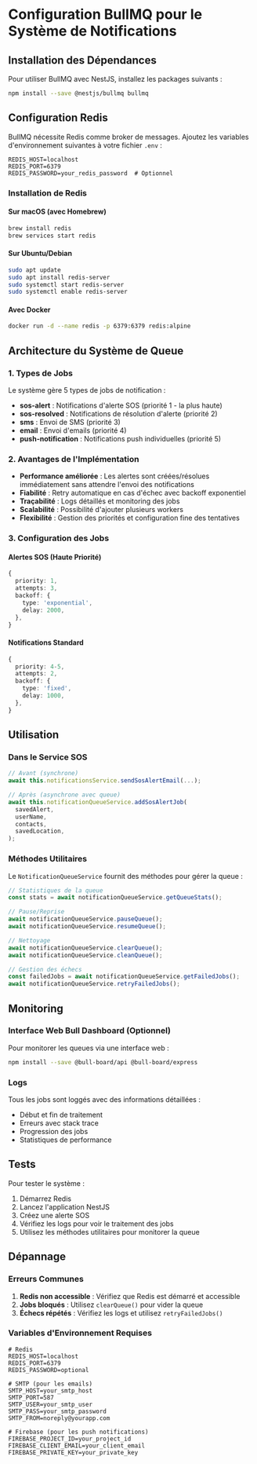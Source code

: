 # Configuration BullMQ pour le Système de Notifications

## Installation des Dépendances

Pour utiliser BullMQ avec NestJS, installez les packages suivants :

```bash
npm install --save @nestjs/bullmq bullmq
```

## Configuration Redis

BullMQ nécessite Redis comme broker de messages. Ajoutez les variables d'environnement suivantes à votre fichier `.env` :

```env
REDIS_HOST=localhost
REDIS_PORT=6379
REDIS_PASSWORD=your_redis_password  # Optionnel
```

### Installation de Redis

#### Sur macOS (avec Homebrew)
```bash
brew install redis
brew services start redis
```

#### Sur Ubuntu/Debian
```bash
sudo apt update
sudo apt install redis-server
sudo systemctl start redis-server
sudo systemctl enable redis-server
```

#### Avec Docker
```bash
docker run -d --name redis -p 6379:6379 redis:alpine
```

## Architecture du Système de Queue

### 1. Types de Jobs

Le système gère 5 types de jobs de notification :

- **sos-alert** : Notifications d'alerte SOS (priorité 1 - la plus haute)
- **sos-resolved** : Notifications de résolution d'alerte (priorité 2)
- **sms** : Envoi de SMS (priorité 3)
- **email** : Envoi d'emails (priorité 4)
- **push-notification** : Notifications push individuelles (priorité 5)

### 2. Avantages de l'Implémentation

- **Performance améliorée** : Les alertes sont créées/résolues immédiatement sans attendre l'envoi des notifications
- **Fiabilité** : Retry automatique en cas d'échec avec backoff exponentiel
- **Traçabilité** : Logs détaillés et monitoring des jobs
- **Scalabilité** : Possibilité d'ajouter plusieurs workers
- **Flexibilité** : Gestion des priorités et configuration fine des tentatives

### 3. Configuration des Jobs

#### Alertes SOS (Haute Priorité)
```typescript
{
  priority: 1,
  attempts: 3,
  backoff: {
    type: 'exponential',
    delay: 2000,
  },
}
```

#### Notifications Standard
```typescript
{
  priority: 4-5,
  attempts: 2,
  backoff: {
    type: 'fixed',
    delay: 1000,
  },
}
```

## Utilisation

### Dans le Service SOS

```typescript
// Avant (synchrone)
await this.notificationsService.sendSosAlertEmail(...);

// Après (asynchrone avec queue)
await this.notificationQueueService.addSosAlertJob(
  savedAlert,
  userName,
  contacts,
  savedLocation,
);
```

### Méthodes Utilitaires

Le `NotificationQueueService` fournit des méthodes pour gérer la queue :

```typescript
// Statistiques de la queue
const stats = await notificationQueueService.getQueueStats();

// Pause/Reprise
await notificationQueueService.pauseQueue();
await notificationQueueService.resumeQueue();

// Nettoyage
await notificationQueueService.clearQueue();
await notificationQueueService.cleanQueue();

// Gestion des échecs
const failedJobs = await notificationQueueService.getFailedJobs();
await notificationQueueService.retryFailedJobs();
```

## Monitoring

### Interface Web Bull Dashboard (Optionnel)

Pour monitorer les queues via une interface web :

```bash
npm install --save @bull-board/api @bull-board/express
```

### Logs

Tous les jobs sont loggés avec des informations détaillées :
- Début et fin de traitement
- Erreurs avec stack trace
- Progression des jobs
- Statistiques de performance

## Tests

Pour tester le système :

1. Démarrez Redis
2. Lancez l'application NestJS
3. Créez une alerte SOS
4. Vérifiez les logs pour voir le traitement des jobs
5. Utilisez les méthodes utilitaires pour monitorer la queue

## Dépannage

### Erreurs Communes

1. **Redis non accessible** : Vérifiez que Redis est démarré et accessible
2. **Jobs bloqués** : Utilisez `clearQueue()` pour vider la queue
3. **Échecs répétés** : Vérifiez les logs et utilisez `retryFailedJobs()`

### Variables d'Environnement Requises

```env
# Redis
REDIS_HOST=localhost
REDIS_PORT=6379
REDIS_PASSWORD=optional

# SMTP (pour les emails)
SMTP_HOST=your_smtp_host
SMTP_PORT=587
SMTP_USER=your_smtp_user
SMTP_PASS=your_smtp_password
SMTP_FROM=noreply@yourapp.com

# Firebase (pour les push notifications)
FIREBASE_PROJECT_ID=your_project_id
FIREBASE_CLIENT_EMAIL=your_client_email
FIREBASE_PRIVATE_KEY=your_private_key
```